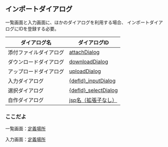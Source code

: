 ## インポートダイアログ

一覧画面と入力画面に、ほかのダイアログを利用する場合、
インポートダイアログにIDを登録する必要。

|ダイアログ名|ダイアログID|
|-|-|
|添付ファイルダイアログ|[attachDialog](part.attachDialog.md)|
|ダウンロードダイアログ|[downloadDialog](part.downloadDialog.md)|
|アップロードダイアログ|[uploadDialog](part.uploadDialog.md)|
|入力ダイアログ|[{defId}_inputDialog](part.inputDialog.md)|
|選択ダイアログ|[{defId}_selectDialog](part.selectDialog.md)|
|自作ダイアログ|[jsp名（拡張子なし）](part.myDialog.md)|

### ここだよ

一覧画面：[定義場所](https://efwgrp.github.io/ske_image/svg/base.imports.listPage.svg)

入力画面：[定義場所](https://efwgrp.github.io/ske_image/svg/base.imports.inputPage.svg)

